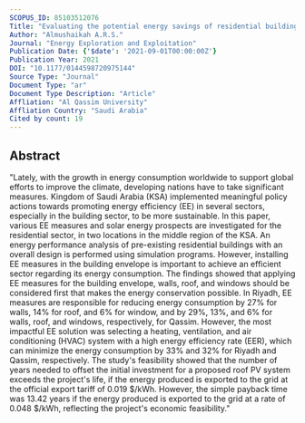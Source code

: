 ```yaml
---
SCOPUS_ID: 85103512076
Title: "Evaluating the potential energy savings of residential buildings and utilizing solar energy in the middle region of Saudi Arabia – Case study"
Author: "Almushaikah A.R.S."
Journal: "Energy Exploration and Exploitation"
Publication Date: {'$date': '2021-09-01T00:00:00Z'}
Publication Year: 2021
DOI: "10.1177/0144598720975144"
Source Type: "Journal"
Document Type: "ar"
Document Type Description: "Article"
Affliation: "Al Qassim University"
Affliation Country: "Saudi Arabia"
Cited by count: 19
---
```


## Abstract
"Lately, with the growth in energy consumption worldwide to support global efforts to improve the climate, developing nations have to take significant measures. Kingdom of Saudi Arabia (KSA) implemented meaningful policy actions towards promoting energy efficiency (EE) in several sectors, especially in the building sector, to be more sustainable. In this paper, various EE measures and solar energy prospects are investigated for the residential sector, in two locations in the middle region of the KSA. An energy performance analysis of pre-existing residential buildings with an overall design is performed using simulation programs. However, installing EE measures in the building envelope is important to achieve an efficient sector regarding its energy consumption. The findings showed that applying EE measures for the building envelope, walls, roof, and windows should be considered first that makes the energy conservation possible. In Riyadh, EE measures are responsible for reducing energy consumption by 27% for walls, 14% for roof, and 6% for window, and by 29%, 13%, and 6% for walls, roof, and windows, respectively, for Qassim. However, the most impactful EE solution was selecting a heating, ventilation, and air conditioning (HVAC) system with a high energy efficiency rate (EER), which can minimize the energy consumption by 33% and 32% for Riyadh and Qassim, respectively. The study's feasibility showed that the number of years needed to offset the initial investment for a proposed roof PV system exceeds the project's life, if the energy produced is exported to the grid at the official export tariff of 0.019 $/kWh. However, the simple payback time was 13.42 years if the energy produced is exported to the grid at a rate of 0.048 $/kWh, reflecting the project's economic feasibility."
